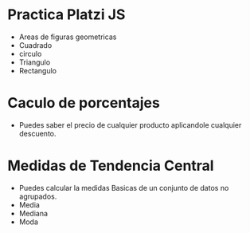# Practica Platzi JS
- Areas de figuras geometricas
- Cuadrado
- circulo
- Triangulo
- Rectangulo

# Caculo de porcentajes
 - Puedes saber el precio de cualquier producto aplicandole cualquier descuento.

# Medidas de Tendencia Central 
- Puedes calcular la medidas Basicas de un conjunto de datos no agrupados.
- Media
- Mediana
- Moda


